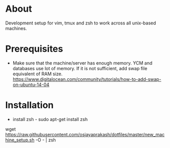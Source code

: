 # About
Development setup for vim, tmux and zsh to work across all unix-based machines.

# Prerequisites 

* Make sure that the machine/server has enough memory. YCM and databases use lot of memory. If it is not sufficient, add swap file equivalent of RAM size. https://www.digitalocean.com/community/tutorials/how-to-add-swap-on-ubuntu-14-04


# Installation

* install zsh - sudo apt-get install zsh

wget https://raw.githubusercontent.com/osjayaprakash/dotfiles/master/new_machine_setup.sh -O - | zsh


